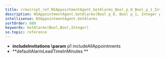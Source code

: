 ```yaml
---
title: crmscript_ref_NSAppointmentAgent_GetAlarms_Bool_p_0_Bool_p_1_Integer_p_2
description: NSAppointmentAgent.GetAlarms(Bool p_0, Bool p_1, Integer p_2)
intellisense: NSAppointmentAgent.GetAlarms
sortOrder: 889
keywords: GetAlarms(Bool,Bool,Integer)
so.topic: reference
---
```





* **includeInvitations
\param** p1 includeAllAppointments
* **defaultAlarmLeadTimeInMinutes
**


